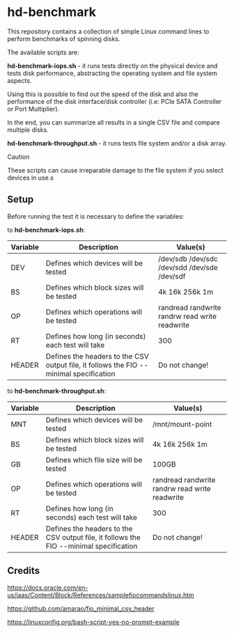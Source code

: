 # hd-benchmark

This repository contains a collection of simple Linux command lines to perform benchmarks of spinning disks.

The available scripts are:

**hd-benchmark-iops.sh** - it runs tests directly on the physical device and tests disk performance, abstracting the operating system and file system aspects.

Using this is possible to find out the speed of the disk and also the performance of the disk interface/disk controller (i.e: PCIe SATA Controller or Port Multiplier).

In the end, you can summarize all results in a single CSV file and compare multiple disks.

**hd-benchmark-throughput.sh** - it runs tests file system and/or a disk array.

> [!CAUTION]
> These scripts can cause irreparable damage to the file system if you select devices in use.s

## Setup

Before running the test it is necessary to define the variables:

to **hd-benchmark-iops.sh**:

| Variable | Description | Value(s) |
| --- | --- | --- |
| DEV    | Defines which devices will be tested                                                    |  /dev/sdb /dev/sdc /dev/sdd /dev/sde /dev/sdf   |
| BS     | Defines which block sizes will be tested                                                | 4k 16k 256k 1m                                  |
| OP     | Defines which operations will be tested                                                 | randread randwrite randrw read write readwrite  |
| RT     | Defines how long (in seconds) each test will take                                       | 300                                             |
| HEADER | Defines the headers to the CSV output file, it follows the FIO --minimal specification  | Do not change!                                  |

to **hd-benchmark-throughput.sh**:

| Variable | Description | Value(s) |
| --- | --- | --- |
| MNT    | Defines which devices will be tested                                                    |  /mnt/mount-point   |
| BS     | Defines which block sizes will be tested                                                | 4k 16k 256k 1m                                  |
| GB     | Defines which file size will be tested                                                  | 100GB                                  |
| OP     | Defines which operations will be tested                                                 | randread randwrite randrw read write readwrite  |
| RT     | Defines how long (in seconds) each test will take                                       | 300                                             |
| HEADER | Defines the headers to the CSV output file, it follows the FIO --minimal specification  | Do not change!                                  |

## Credits

https://docs.oracle.com/en-us/iaas/Content/Block/References/samplefiocommandslinux.htm

https://github.com/amarao/fio_minimal_csv_header

https://linuxconfig.org/bash-script-yes-no-prompt-example
